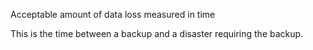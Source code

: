 Acceptable amount of data loss measured in time

This is the time between a backup and a disaster requiring the backup.
